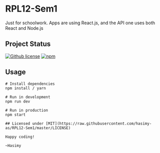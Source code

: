 # RPL12-Sem1
Just for schoolwork. Apps are using React.js, and the API one uses both React and Node.js

## Project Status

[![Github license](https://img.shields.io/badge/License-MIT-yellow.svg)](https://raw.githubusercontent.com/hasimy-as/RPL12-Sem1/master/LICENSE)
[![npm](https://img.shields.io/npm/v/npm.svg)](https://www.npmjs.com/)

## Usage

```
# Install dependencies
npm install / yarn

# Run in development
npm run dev

# Run in production
npm start

## Licensed under [MIT](https://raw.githubusercontent.com/hasimy-as/RPL12-Sem1/master/LICENSE)

Happy coding!

~Hasimy
